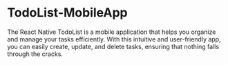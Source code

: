 # TodoList-MobileApp
The React Native TodoList is a mobile application that helps you organize and manage your tasks efficiently. With this intuitive and user-friendly app, you can easily create, update, and delete tasks, ensuring that nothing falls through the cracks.
